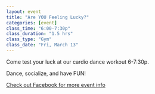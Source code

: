 ```yaml
---
layout: event
title: "Are YOU Feeling Lucky?"
categories: [event]
class_time: "6:00-7:30p"
class_duration: "1.5 hrs"
class_type: "Gym"
class_date: "Fri, March 13"
---
```


Come test your luck at our cardio dance workout 6-7:30p.

Dance, socialize, and have FUN!

[Check out Facebook for more event info](https://www.facebook.com/FIT-Rx-236837597184255/)